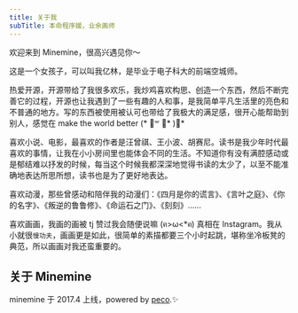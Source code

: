 ```yaml
---
title: 关于我
subTitle: 本命程序媛，业余画师
---
```


欢迎来到 Minemine，很高兴遇见你～

这是一个女孩子，可以叫我亿林，是毕业于电子科大的前端空城师。

热爱开源，开源带给了我很多欢乐，我炒鸡喜欢构思、创造一个东西，然后不断完善它的过程，开源也让我遇到了一些有趣的人和事，是我简单平凡生活里的亮色和不普通的地方。写的东西被使用被认可也带给了我极大的满足感，很开心能帮助到别人，感觉在 make the world better (* ॑꒳ ॑* )⋆*

喜欢小说、电影，最喜欢的作者是汪曾祺、王小波、胡赛尼。读书是我少年时代最喜欢的事情，让我在小小房间里也能体会不同的生活。不知道你有没有满腔感动或是郁结难以抒发的时候，每当这个时候我都深深地觉得书读的太少了，以至不能准确地表达所思所想，读书也是为了更好地表达。

喜欢动漫，那些曾感动和陪伴我的动漫们：《四月是你的谎言》、《言叶之庭》、《你的名字》、《叛逆的鲁鲁修》、《命运石之门》、《刻刻》……

喜欢画画，我画的画被 tj 赞过我会随便说嘛 (ฅ>ω<*ฅ) 真相在 Instagram。我从小就很`慢功夫`，画画更是如此，很简单的素描都要三个小时起跳，堪称坐冷板凳的典范，所以画画对我还蛮重要的。

## 关于 Minemine
minemine 于 2017.4 上线，powered by [peco](https://github.com/upash/peco).✨
